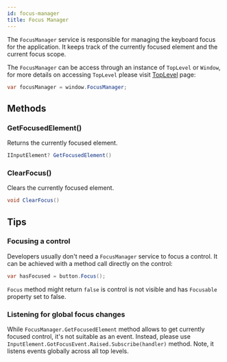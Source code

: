 ```yaml
---
id: focus-manager
title: Focus Manager
---
```


The `FocusManager` service is responsible for managing the keyboard focus for the application. It keeps track of the currently focused element and the current focus scope. 

The `FocusManager` can be access through an instance of `TopLevel` or `Window`, for more details on accessing `TopLevel` please visit [TopLevel](../toplevel) page:
```cs
var focusManager = window.FocusManager;
```

## Methods

### GetFocusedElement()
Returns the currently focused element.

```cs
IInputElement? GetFocusedElement()
```

### ClearFocus()
Clears the currently focused element.

```cs
void ClearFocus()
```

## Tips

### Focusing a control

Developers usually don't need a `FocusManager` service to focus a control. 
It can be achieved with a method call directly on the control:
```cs
var hasFocused = button.Focus();
```

`Focus` method might return `false` is control is not visible and has `Focusable` property set to false.

### Listening for global focus changes

While `FocusManager.GetFocusedElement` method allows to get currently focused control, it's not suitable as an event.
Instead, please use `InputElement.GotFocusEvent.Raised.Subscribe(handler)` method. Note, it listens events globally across all top levels.
